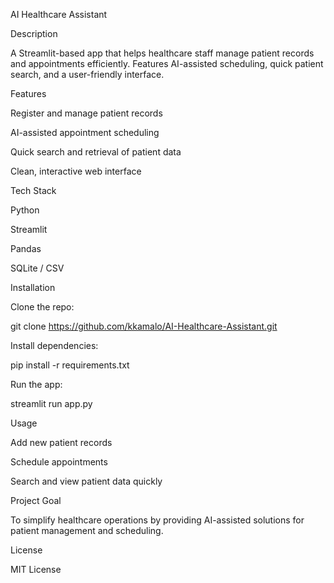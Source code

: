 AI Healthcare Assistant

Description

A Streamlit-based app that helps healthcare staff manage patient records and appointments efficiently. Features AI-assisted scheduling, quick patient search, and a user-friendly interface.

Features

Register and manage patient records

AI-assisted appointment scheduling

Quick search and retrieval of patient data

Clean, interactive web interface

Tech Stack

Python

Streamlit

Pandas

SQLite / CSV

Installation

Clone the repo:

git clone https://github.com/kkamalo/AI-Healthcare-Assistant.git


Install dependencies:

pip install -r requirements.txt


Run the app:

streamlit run app.py

Usage

Add new patient records

Schedule appointments

Search and view patient data quickly

Project Goal

To simplify healthcare operations by providing AI-assisted solutions for patient management and scheduling.

License

MIT License
